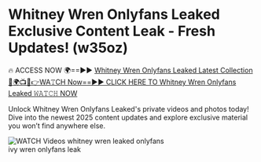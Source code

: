 # Whitney Wren Onlyfans Leaked Exclusive Content Leak - Fresh Updates! (w35oz)

🔥 ACCESS NOW 🌍==►► <a href="https://tinyurl.com/3fjeunct" rel="nofollow">Whitney Wren Onlyfans Leaked Latest Collection</a></h3>
[🔴🌍📺📱👉WA𝚃CH Now==►► CLICK HERE TO Whitney Wren Onlyfans Leaked 𝚆𝙰𝚃𝙲𝙷 NOW](https://tinyurl.com/3fjeunct)

Unlock Whitney Wren Onlyfans Leaked's private videos and photos today! Dive into the newest 2025 content updates and explore exclusive material you won’t find anywhere else.


<a href="https://tinyurl.com/3fjeunct" rel="nofollow" data-target="animated-image.originalLink"><img src="https://camo.githubusercontent.com/8a4f000d20f83aca3bf7ec5f350d767afa0574a8a352519fd8cfa583a6f93a33/68747470733a2f2f692e696d6775722e636f6d2f644a486b345a712e676966" alt="WATCH Videos" data-canonical-src="https://i.imgur.com/dJHk4Zq.gif" style="max-width: 100%; display: inline-block;" data-target="animated-image.originalImage"></a>
whitney wren leaked onlyfans<br>
ivy wren onlyfans leak